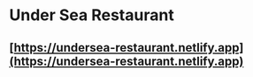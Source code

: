 # Under Sea Restaurant
## [https://undersea-restaurant.netlify.app](https://undersea-restaurant.netlify.app)
